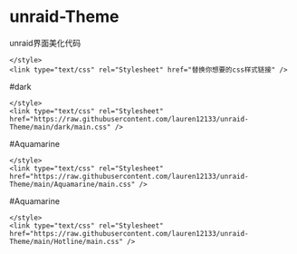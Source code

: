 # unraid-Theme

unraid界面美化代码

```
</style> 
<link type="text/css" rel="Stylesheet" href="替换你想要的css样式链接" />
```


#dark
```
</style> 
<link type="text/css" rel="Stylesheet" href="https://raw.githubusercontent.com/lauren12133/unraid-Theme/main/dark/main.css" />
```

#Aquamarine
```
</style> 
<link type="text/css" rel="Stylesheet" href="https://raw.githubusercontent.com/lauren12133/unraid-Theme/main/Aquamarine/main.css" />
```

#Aquamarine
```
</style> 
<link type="text/css" rel="Stylesheet" href="https://raw.githubusercontent.com/lauren12133/unraid-Theme/main/Hotline/main.css" />
```

